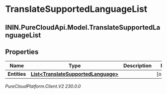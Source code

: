 # TranslateSupportedLanguageList

## ININ.PureCloudApi.Model.TranslateSupportedLanguageList

## Properties

|Name | Type | Description | Notes|
|------------ | ------------- | ------------- | -------------|
| **Entities** | [**List&lt;TranslateSupportedLanguage&gt;**](TranslateSupportedLanguage) |  | [optional] |



_PureCloudPlatform.Client.V2 230.0.0_
